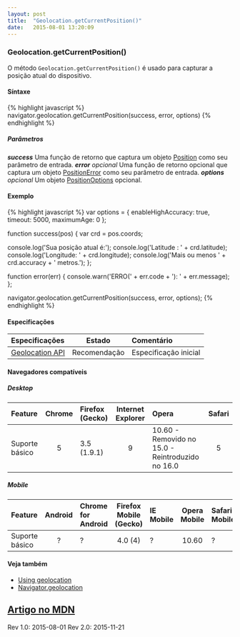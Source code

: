 ```yaml
---
layout: post
title:  "Geolocation.getCurrentPosition()"
date:   2015-08-01 13:20:09
---
```


### Geolocation.getCurrentPosition()

O método `Geolocation.getCurrentPosition()` é usado para capturar a posição atual do dispositivo.

#### Síntaxe

{% highlight javascript %}
navigator.geolocation.getCurrentPosition(success, error, options)
{% endhighlight %}

##### Parâmetros

**_success_**
    Uma função de retorno que captura um objeto [Position](https://developer.mozilla.org/en-US/docs/Web/API/Position) como seu parâmetro de entrada.
**_error_** _opcional_
    Uma função de retorno opcional que captura um objeto [PositionError](https://developer.mozilla.org/en-US/docs/Web/API/PositionError) como seu parâmetro de entrada.
**_options_** _opcional_
    Um objeto [PositionOptions](https://developer.mozilla.org/en-US/docs/Web/API/PositionOptions) opcional.

#### Exemplo
{% highlight javascript %}
var options = {
  enableHighAccuracy: true,
  timeout: 5000,
  maximumAge: 0
};

function success(pos) {
  var crd = pos.coords;

  console.log('Sua posição atual é:');
  console.log('Latitude : ' + crd.latitude);
  console.log('Longitude: ' + crd.longitude);
  console.log('Mais ou menos ' + crd.accuracy + ' metros.');
};

function error(err) {
  console.warn('ERRO(' + err.code + '): ' + err.message);
};

navigator.geolocation.getCurrentPosition(success, error, options);
{% endhighlight %}

#### Especificações
| Especificações | Estado | Comentário |
|:---------------|:------:|:-----------|
| [Geolocation API](https://dev.w3.org/geo/api/spec-source.html) | Recomendação | Especificação inicial |

#### Navegadores compatíveis

##### **Desktop**
| Feature | Chrome | Firefox (Gecko) | Internet Explorer | Opera | Safari |
|:--------|:------:|:----------------|:-----------------:|:------|:------:|
| Suporte básico | 5 | 3.5 (1.9.1) | 9 | 10.60 - Removido no 15.0 - Reintroduzido no 16.0 | 5 |

##### **Mobile**  
| Feature | Android | Chrome for Android | Firefox Mobile (Gecko) | IE Mobile | Opera Mobile | Safari Mobile |
|:--------|:-------:|:-------------------|:----------------------:|:----------|:------------:|:--------------|
| Suporte básico | ? | ? | 4.0 (4) | ? | 10.60 | ? | 

#### Veja também
* [Using geolocation](https://developer.mozilla.org/en-US/docs/WebAPI/Using_geolocation)
* [Navigator.geolocation](https://developer.mozilla.org/en-US/docs/Web/API/Navigator/geolocation)
  
  
[Artigo no MDN](https://developer.mozilla.org/pt-BR/docs/Web/API/Geolocation/getCurrentPosition)
---
Rev 1.0: 2015-08-01
Rev 2.0: 2015-11-21